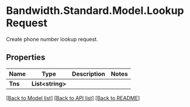 # Bandwidth.Standard.Model.LookupRequest
Create phone number lookup request.

## Properties

Name | Type | Description | Notes
------------ | ------------- | ------------- | -------------
**Tns** | **List&lt;string&gt;** |  | 

[[Back to Model list]](../README.md#documentation-for-models) [[Back to API list]](../README.md#documentation-for-api-endpoints) [[Back to README]](../README.md)

